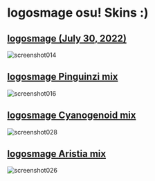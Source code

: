 # logosmage osu! Skins :)

## [logosmage (July 30, 2022)](https://mega.nz/file/fwY12KDL#awg3vO3SrijCI-Dg4c2kBthw1VOnPnOwvF7ZG59Sv0Y)
![screenshot014](https://user-images.githubusercontent.com/110307551/181994417-d58adfdf-0148-4a60-950d-036622f23cf0.png)
## [logosmage Pinguinzi mix](https://mega.nz/file/e8wkCbRZ#v2axac9-HKWn9DGYQSW0JyZhywroWsnGvxbYq2NtxdE)
![screenshot016](https://user-images.githubusercontent.com/110307551/181996624-8e179899-c5ea-4afd-8d4c-d7d856f2a4f8.png)
## [logosmage Cyanogenoid mix](https://mega.nz/file/yk5EzaZA#hkWbn7G4UOgtjxV9AD6xCIr-U_f_rI2GiUJEoQhHbzU)
![screenshot028](https://user-images.githubusercontent.com/110307551/182002579-58d9b7ff-01d4-4c50-ad15-b32d92bc1e07.png)
## [logosmage Aristia mix](https://mega.nz/file/XwAGzDjJ#_5rQKKsTEa0GtezdT8UqndAu5UmNSOPkG0STKNXe144)
![screenshot026](https://user-images.githubusercontent.com/110307551/182002551-27c6a5eb-51ce-4c13-bea6-7b20e11f6960.png)


